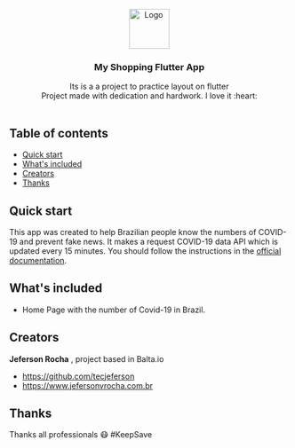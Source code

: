 <p align="center">
  <a href="https://flutter.io/">
    <img src="https://diegolaballos.com/files/images/flutter-icon.jpg" alt="Logo" width=72 height=72>
  </a>

  <h3 align="center">My Shopping Flutter App</h3>

  <p align="center">
    Its is a a project to practice layout on flutter
    <br>
    Project made with dedication and hardwork. I love it :heart:
    <br>
    <br>
  
  </p>
</p>

## Table of contents

- [Quick start](#quick-start)
- [What's included](#whats-included)
- [Creators](#creators)
- [Thanks](#thanks)


## Quick start

This app was created to help Brazilian people know the numbers of COVID-19 and prevent fake news. It makes a request COVID-19 data API which is updated every 15 minutes.  You should follow the instructions in the [official documentation](https://flutter.io/docs/get-started/install).

## What's included

* Home Page with the number of Covid-19 in Brazil.



## Creators

**Jeferson Rocha** , project based in Balta.io

- <https://github.com/tecjeferson>
- <https://www.jefersonvrocha.com.br>


## Thanks

Thanks all professionals :mask: #KeepSave